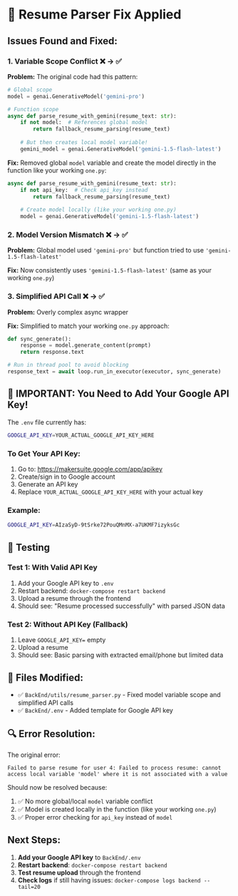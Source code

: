 # 🔧 Resume Parser Fix Applied

## Issues Found and Fixed:

### 1. **Variable Scope Conflict** ❌ → ✅
**Problem:** The original code had this pattern:
```python
# Global scope
model = genai.GenerativeModel('gemini-pro')

# Function scope
async def parse_resume_with_gemini(resume_text: str):
    if not model:  # References global model
        return fallback_resume_parsing(resume_text)
    
    # But then creates local model variable!
    gemini_model = genai.GenerativeModel('gemini-1.5-flash-latest')
```

**Fix:** Removed global `model` variable and create the model directly in the function like your working `one.py`:
```python
async def parse_resume_with_gemini(resume_text: str):
    if not api_key:  # Check api_key instead
        return fallback_resume_parsing(resume_text)
    
    # Create model locally (like your working one.py)
    model = genai.GenerativeModel('gemini-1.5-flash-latest')
```

### 2. **Model Version Mismatch** ❌ → ✅
**Problem:** Global model used `'gemini-pro'` but function tried to use `'gemini-1.5-flash-latest'`

**Fix:** Now consistently uses `'gemini-1.5-flash-latest'` (same as your working `one.py`)

### 3. **Simplified API Call** ❌ → ✅
**Problem:** Overly complex async wrapper

**Fix:** Simplified to match your working `one.py` approach:
```python
def sync_generate():
    response = model.generate_content(prompt)
    return response.text

# Run in thread pool to avoid blocking
response_text = await loop.run_in_executor(executor, sync_generate)
```

## 🚨 IMPORTANT: You Need to Add Your Google API Key!

The `.env` file currently has:
```bash
GOOGLE_API_KEY=YOUR_ACTUAL_GOOGLE_API_KEY_HERE
```

### To Get Your API Key:
1. Go to: https://makersuite.google.com/app/apikey
2. Create/sign in to Google account
3. Generate an API key
4. Replace `YOUR_ACTUAL_GOOGLE_API_KEY_HERE` with your actual key

### Example:
```bash
GOOGLE_API_KEY=AIzaSyD-9tSrke72PouQMnMX-a7UKMF7izyksGc
```

## 🧪 Testing

### Test 1: With Valid API Key
1. Add your Google API key to `.env`
2. Restart backend: `docker-compose restart backend`
3. Upload a resume through the frontend
4. Should see: "Resume processed successfully" with parsed JSON data

### Test 2: Without API Key (Fallback)
1. Leave `GOOGLE_API_KEY=` empty
2. Upload a resume
3. Should see: Basic parsing with extracted email/phone but limited data

## 📁 Files Modified:
- ✅ `BackEnd/utils/resume_parser.py` - Fixed model variable scope and simplified API calls
- ✅ `BackEnd/.env` - Added template for Google API key

## 🔍 Error Resolution:
The original error:
```
Failed to parse resume for user 4: Failed to process resume: cannot access local variable 'model' where it is not associated with a value
```

Should now be resolved because:
1. ✅ No more global/local `model` variable conflict
2. ✅ Model is created locally in the function (like your working `one.py`)
3. ✅ Proper error checking for `api_key` instead of `model`

## Next Steps:
1. **Add your Google API key** to `BackEnd/.env`
2. **Restart backend**: `docker-compose restart backend`
3. **Test resume upload** through the frontend
4. **Check logs** if still having issues: `docker-compose logs backend --tail=20`
